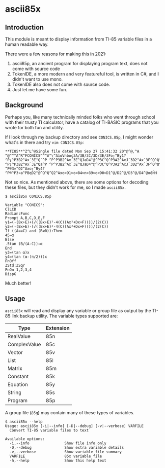 # ascii85x

## Introduction

This module is meant to display information from
TI-85 variable files in a human readable way.

There were a few reasons for making this in 2021:

1. ascii85p, an ancient program for displaying
   program text, does not come with source code
2. TokenIDE, a more modern and very featureful
   tool, is written in C#, and I didn't want to
   use mono.
3. TokenIDE also does not come with source code.
4. Just let me have some fun.

## Background

Perhaps you, like many technically minded folks who
went through school with their trusty TI calculator,
have a catalog of TI-BASIC programs that you wrote
for both fun and utility.

If I look through my backup directory and see `CONICS.85p`,
I might wonder what's in there and try `vim CONICS.85p`:

```
**TI85**^Z^L^@Single file dated Mon Sep 27 15:41:32 20^@^@,^A                  
^@^^^A^R^FCONICS^^^A^\^AìoVnboç3A/3B/3C/3D/3E/3Fo;^By1?^P¡^P3B2^Ax`3E^Q`^P ^P^P3B2^Ax`3E^QJaD4^@^P3C^Q^P3A2^AxJ`3D2^Ax`3F^Q^Q^Q^Qq^PD2^@^P3C^Q^Qo;^By2?^P¡^P3B2^Ax`3E^Qa^P ^P^P3B2^Ax`3E^QJaD4^@^P3C^Q^P3A2^AxJ`3D2^Ax`3F^Q^Q^Q^Qq^PD2^@^P3C^Q^QoØ^P^P3AP3C^Q@^P3BUD0^@^Q^QnÙoD45^@^K3»oÚoD.5^@®^P3Bq^P3Aa3C^Q^Q^K3»oÞo;^By3?^P®3»^Q2^Axo;^By4?^P®^P3»a^PBqD2^@^Q^Q^Q2^Axo<91>o<84>n<89>o<90>D1^@/D2^@/D3^@/D4^@oêÑH
```

Not so nice. As mentioned above, there are some options for decoding these files, but they didn't work for me, so I made `ascii85x`.

```
$ ascii85x CONICS.85p

Variable "CONICS":
ClLCD
Radian:Func
Prompt A,B,C,D,E,F
y1=(-(Bx+E)+(√((Bx+E)²-4(C)(Ax²+Dx+F))))/(2(C))
y2=(-(Bx+E)-(√((Bx+E)²-4(C)(Ax²+Dx+F))))/(2(C))
If ((A==C) and (B≠0)):Then
45→α
Else
.5tan (B/(A-C))→α
End
y3=(tan α)x
y4=(tan (α-(π/2)))x
FnOff 
ZStd:ZSqr
FnOn 1,2,3,4
DispG
```

Much better!

## Usage

`ascii85x` will read and display any variable or group file as output by the TI-85 link backup utility.
The variable types supported are:

| Type       | Extension |
|------------|-----------|
|RealValue   | 85n       |
|ComplexValue| 85c       |
|Vector      | 85v       |
|List        | 85l       |
|Matrix      | 85m       |
|Constant    | 85k       |
|Equation    | 85y       |
|String      | 85s       |
|Program     | 85p       |

A group file (`85g`) may contain many of these types of variables.

```
$ ascii85x --help
Usage: ascii85x [-i|--info] [-D|--debug] [-v|--verbose] VARFILE
  Convert TI-85 variable files to text

Available options:
  -i,--info                Show file info only
  -D,--debug               Show extra variable details
  -v,--verbose             Show variable file summary
  VARFILE                  85x variable file
  -h,--help                Show this help text
```
